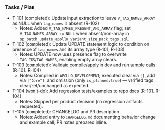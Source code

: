 ### Tasks / Plan

- T-101 (completed): Update input extraction to leave `V_TAG_NAMES_ARRAY` as NULL when `tag_names` is absent (R-102)
  - Notes: Added `V_TAG_NAMES_PRESENT_AND_ARRAY` flag; set `V_TAG_NAMES_ARRAY := NULL` when absent/non-array in `sp_batch_update_apollo_variant_size_pack_tags.sql`.
- T-102 (completed): Update UPDATE statement logic to condition on presence of `tag_names` and its array type (R-101, R-103)
  - Notes: UPDATE now uses presence flag to overwrite `TAG_IDS`/`TAG_NAMES`, enabling empty array clears.
- T-103 (completed): Validate compile/apply in dev and run sample calls (R-101..R-104)
  - Notes: Compiled in `APOLLO_DEVELOPMENT`; executed clear via `[]`, add via `["Core"]`, and omission (only `is_planned:true`) — verified tags clear/set/unchanged as expected.
- T-104 (won't-do): Add regression tests/examples to repo docs (R-101..R-104)
  - Notes: Skipped per product decision (no regression artifacts requested).
- T-105 (completed): CHANGELOG and PR description
  - Notes: Added entry to `CHANGELOG.md` documenting behavior change and example call; PR notes prepared inline.
